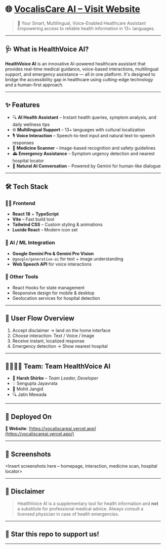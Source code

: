 # 🌐 [VocalisCare AI – Visit Website](https://vocaliscareai.vercel.app/)

> 🚀 Your Smart, Multilingual, Voice-Enabled Healthcare Assistant  
> Empowering access to reliable health information in 13+ languages.

---

## 🩺 What is HealthVoice AI?

**HealthVoice AI** is an innovative AI-powered healthcare assistant that provides real-time medical guidance, voice-based interactions, multilingual support, and emergency assistance — all in one platform. It's designed to bridge the accessibility gap in healthcare using cutting-edge technology and a human-first approach.

---

## ✨ Features

- 🔍 **AI Health Assistant** – Instant health queries, symptom analysis, and daily wellness tips
- 🌐 **Multilingual Support** – 13+ languages with cultural localization
- 🎙️ **Voice Interaction** – Speech-to-text input and natural text-to-speech responses
- 💊 **Medicine Scanner** – Image-based recognition and safety guidelines
- 🚑 **Emergency Assistance** – Symptom urgency detection and nearest hospital locator
- 🧠 **Natural AI Conversation** – Powered by Gemini for human-like dialogue

---

## 🛠️ Tech Stack

### 🧑‍💻 Frontend
- **React 18** + **TypeScript**
- **Vite** – Fast build tool
- **Tailwind CSS** – Custom styling & animations
- **Lucide React** – Modern icon set

### 🤖 AI / ML Integration
- **Google Gemini Pro & Gemini Pro Vision**
- `@google/generative-ai` for text + image understanding
- **Web Speech API** for voice interactions

### 🧩 Other Tools
- React Hooks for state management
- Responsive design for mobile & desktop
- Geolocation services for hospital detection

---

## 🔁 User Flow Overview

1. Accept disclaimer → land on the home interface
2. Choose interaction: Text / Voice / Image
3. Receive instant, localized response
4. Emergency detection → Show nearest hospital

---

## 👨‍👩‍👧‍👦 Team: **Team HealthVoice AI**

- 👑 **Harsh Shirke** – *Team Leader, Developer*
- 💡 Sengupta Jayavrata 
- 🎨 Mohit Jangid 
- 🔍 Jatin Mewada 

---

## 📍 Deployed On

**🔗 Website**: [https://vocaliscareai.vercel.app](https://vocaliscareai.vercel.app/)

---

## 📸 Screenshots

<Insert screenshots here – homepage, interaction, medicine scan, hospital locator>

---

## 📌 Disclaimer

> HealthVoice AI is a supplementary tool for health information and **not** a substitute for professional medical advice. Always consult a licensed physician in case of health emergencies.

---

## 🌟 Star this repo to support us!

---

